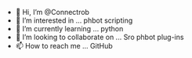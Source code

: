 - 👋 Hi, I’m @Connectrob
- 👀 I’m interested in ... phbot scripting
- 🌱 I’m currently learning ... python
- 💞️ I’m looking to collaborate on ... Sro phbot plug-ins
- 📫 How to reach me ... GitHub

<!---
Connectrob/Connectrob is a ✨ special ✨ repository because its `README.md` (this file) appears on your GitHub profile.
You can click the Preview link to take a look at your changes.
--->
